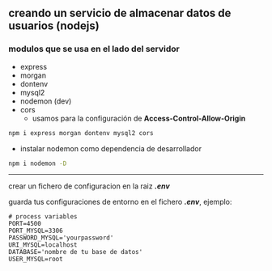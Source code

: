 ## creando un servicio de almacenar datos de usuarios (nodejs)

### modulos que se usa en el lado del servidor

- express
- morgan
- dontenv
- mysql2
- nodemon (dev)
- cors
  - usamos para la configuración de **Access-Control-Allow-Origin**

```bash
npm i express morgan dontenv mysql2 cors
```

- instalar nodemon como dependencia de desarrollador

```bash
npm i nodemon -D
```

---

crear un fichero de configuracion en la raiz **_.env_**

guarda tus configuraciones de entorno en el fichero **_.env_**, ejemplo:

```note
# process variables
PORT=4500
PORT_MYSQL=3306
PASSWORD_MYSQL='yourpassword'
URI_MYSQL=localhost
DATABASE='nombre de tu base de datos'
USER_MYSQL=root
```
